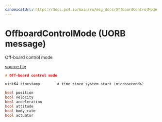 ```yaml
---
canonicalUrl: https://docs.px4.io/main/ru/msg_docs/OffboardControlMode
---
```


# OffboardControlMode (UORB message)

Off-board control mode

[source file](https://github.com/PX4/PX4-Autopilot/blob/release/1.14/msg/OffboardControlMode.msg)

```c
# Off-board control mode

uint64 timestamp        # time since system start (microseconds)

bool position
bool velocity
bool acceleration
bool attitude
bool body_rate
bool actuator

```
